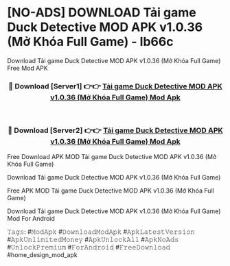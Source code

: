 # [NO-ADS] DOWNLOAD Tải game Duck Detective MOD APK v1.0.36 (Mở Khóa Full Game) - lb66c
Download Tải game Duck Detective MOD APK v1.0.36 (Mở Khóa Full Game) Free Mod APK

<div align="center">
<h3>🔴 Download [Server1] 👉👉 <a href="https://apk-comot.site?title=Tải_game_Duck_Detective_MOD_APK_v1.0.36_(Mở_Khóa_Full_Game)">Tải game Duck Detective MOD APK v1.0.36 (Mở Khóa Full Game) Mod Apk</a></h3><br>

<h3>🔴 Download [Server2] 👉👉 <a href="https://apk-comot.site?title=Tải_game_Duck_Detective_MOD_APK_v1.0.36_(Mở_Khóa_Full_Game)">Tải game Duck Detective MOD APK v1.0.36 (Mở Khóa Full Game) Mod Apk</a></h3>
</div>


Free Download APK MOD Tải game Duck Detective MOD APK v1.0.36 (Mở Khóa Full Game)

Download Tải game Duck Detective MOD APK v1.0.36 (Mở Khóa Full Game) 

Free APK MOD Tải game Duck Detective MOD APK v1.0.36 (Mở Khóa Full Game) 

Download Tải game Duck Detective MOD APK v1.0.36 (Mở Khóa Full Game) Mod For Android

𝚃𝚊𝚐𝚜: #𝙼𝚘𝚍𝙰𝚙𝚔 #𝙳𝚘𝚠𝚗𝚕𝚘𝚊𝚍𝙼𝚘𝚍𝙰𝚙𝚔 #𝙰𝚙𝚔𝙻𝚊𝚝𝚎𝚜𝚝𝚅𝚎𝚛𝚜𝚒𝚘𝚗 #𝙰𝚙𝚔𝚄𝚗𝚕𝚒𝚖𝚒𝚝𝚎𝚍𝙼𝚘𝚗𝚎𝚢 #𝙰𝚙𝚔𝚄𝚗𝚕𝚘𝚌𝚔𝙰𝚕𝚕 #𝙰𝚙𝚔𝙽𝚘𝙰𝚍𝚜 #𝚄𝚗𝚕𝚘𝚌𝚔𝙿𝚛𝚎𝚖𝚒𝚞𝚖 #𝙵𝚘𝚛𝙰𝚗𝚍𝚛𝚘𝚒𝚍 #𝙵𝚛𝚎𝚎𝙳𝚘𝚠𝚗𝚕𝚘𝚊𝚍 #home_design_mod_apk